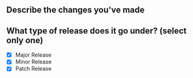 ## Describe the changes you've made

## What type of release does it go under? (select only one)

- [x] Major Release
- [x] Minor Release
- [x] Patch Release